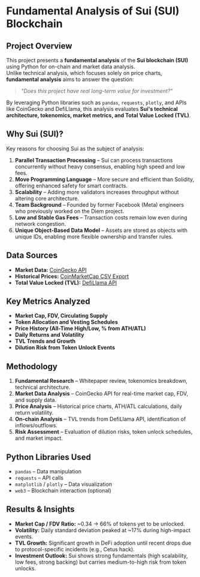# Fundamental Analysis of Sui (SUI) Blockchain

## Project Overview
This project presents a **fundamental analysis** of the **Sui blockchain (SUI)** using Python for on-chain and market data analysis.  
Unlike technical analysis, which focuses solely on price charts, **fundamental analysis** aims to answer the question:  
> *"Does this project have real long-term value for investment?"*

By leveraging Python libraries such as `pandas`, `requests`, `plotly`, and APIs like CoinGecko and DefiLlama, this analysis evaluates **Sui's technical architecture, tokenomics, market metrics, and Total Value Locked (TVL)**.


## Why Sui (SUI)?
Key reasons for choosing Sui as the subject of analysis:
1. **Parallel Transaction Processing** – Sui can process transactions concurrently without heavy consensus, enabling high speed and low fees.
2. **Move Programming Language** – More secure and efficient than Solidity, offering enhanced safety for smart contracts.
3. **Scalability** – Adding more validators increases throughput without altering core architecture.
4. **Team Background** – Founded by former Facebook (Meta) engineers who previously worked on the Diem project.
5. **Low and Stable Gas Fees** – Transaction costs remain low even during network congestion.
6. **Unique Object-Based Data Model** – Assets are stored as objects with unique IDs, enabling more flexible ownership and transfer rules.


## Data Sources
- **Market Data:** [CoinGecko API](https://www.coingecko.com/)  
- **Historical Prices:** [CoinMarketCap CSV Export](https://coinmarketcap.com/)  
- **Total Value Locked (TVL):** [DefiLlama API](https://defillama.com/)  


## Key Metrics Analyzed
- **Market Cap, FDV, Circulating Supply**
- **Token Allocation and Vesting Schedules**
- **Price History (All-Time High/Low, % from ATH/ATL)**
- **Daily Returns and Volatility**
- **TVL Trends and Growth**
- **Dilution Risk from Token Unlock Events**


## Methodology
1. **Fundamental Research** – Whitepaper review, tokenomics breakdown, technical architecture.
2. **Market Data Analysis** – CoinGecko API for real-time market cap, FDV, and supply data.
3. **Price Analysis** – Historical price charts, ATH/ATL calculations, daily return volatility.
4. **On-chain Analysis** – TVL trends from DefiLlama API, identification of inflows/outflows.
5. **Risk Assessment** – Evaluation of dilution risks, token unlock schedules, and market impact.


## Python Libraries Used
- `pandas` – Data manipulation  
- `requests` – API calls  
- `matplotlib` / `plotly` – Data visualization  
- `web3` – Blockchain interaction (optional)  


## Results & Insights
- **Market Cap / FDV Ratio:** ~0.34 → 66% of tokens yet to be unlocked.  
- **Volatility:** Daily standard deviation peaked at ~17% during high-impact events.  
- **TVL Growth:** Significant growth in DeFi adoption until recent drops due to protocol-specific incidents (e.g., Cetus hack).  
- **Investment Outlook:** Sui shows strong fundamentals (high scalability, low fees, strong backing) but carries medium-to-high risk from token unlocks.
